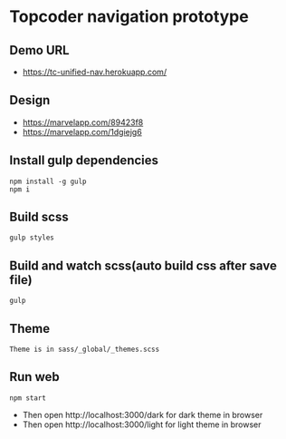 # Topcoder navigation prototype

## Demo URL

- https://tc-unified-nav.herokuapp.com/

## Design

- https://marvelapp.com/89423f8 
- https://marvelapp.com/1dgiejg6 

## Install gulp dependencies

```
npm install -g gulp  
npm i
```

## Build scss  

```
gulp styles
```

## Build and watch scss(auto build css after save file)  

```
gulp
```

## Theme

```
Theme is in sass/_global/_themes.scss
```

## Run web

```
npm start
```

- Then open http://localhost:3000/dark for dark theme in browser
- Then open http://localhost:3000/light for light theme in browser

